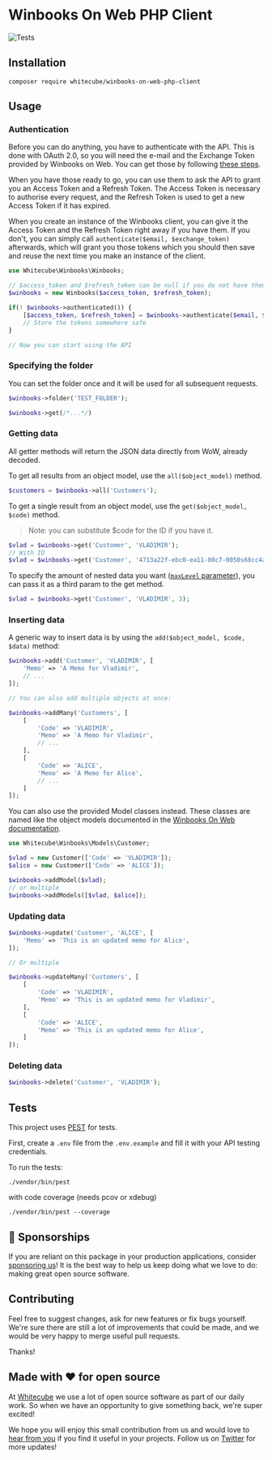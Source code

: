 # Winbooks On Web PHP Client

![Tests](https://github.com/whitecube/winbooks-on-web-php-client/workflows/Tests/badge.svg)

## Installation

```
composer require whitecube/winbooks-on-web-php-client
```

## Usage

### Authentication
Before you can do anything, you have to authenticate with the API. This is done with OAuth 2.0, so you will need the e-mail and the Exchange Token provided by Winbooks on Web. You can get those by following [these steps](https://help.winbooks.be/display/DEV/Grant+an+access+to+your+license).

When you have those ready to go, you can use them to ask the API to grant you an Access Token and a Refresh Token. The Access Token is necessary to authorise every request, and the Refresh Token is used to get a new Access Token if it has expired.

When you create an instance of the Winbooks client, you can give it the Access Token and the Refresh Token right away if you have them. If you don't, you can simply call `authenticate($email, $exchange_token)` afterwards, which will grant you those tokens which you should then save and reuse the next time you make an instance of the client.

```php
use Whitecube\Winbooks\Winbooks;

// $access_token and $refresh_token can be null if you do not have them yet
$winbooks = new Winbooks($access_token, $refresh_token);

if(! $winbooks->authenticated()) {
    [$access_token, $refresh_token] = $winbooks->authenticate($email, $exchange_token);
    // Store the tokens somewhere safe
}

// Now you can start using the API
```

### Specifying the folder
You can set the folder once and it will be used for all subsequent requests.

```php
$winbooks->folder('TEST_FOLDER');

$winbooks->get(/*...*/)
```

### Getting data
All getter methods will return the JSON data directly from WoW, already decoded.

To get all results from an object model, use the `all($object_model)` method.

```php
$customers = $winbooks->all('Customers');
```

To get a single result from an object model, use the `get($object_model, $code)` method.
> Note: you can substitute $code for the ID if you have it.

```php
$vlad = $winbooks->get('Customer', 'VLADIMIR');
// With ID
$vlad = $winbooks->get('Customer', '4713a22f-ebc0-ea11-80c7-0050s68cc4a2');
```

To specify the amount of nested data you want ([`maxLevel` parameter](https://help.winbooks.be/display/DEV/1.+Query+Data)), you can pass it as a third param to the get method.
```php
$vlad = $winbooks->get('Customer', 'VLADIMIR', 3);
```

### Inserting data
A generic way to insert data is by using the `add($object_model, $code, $data)` method:

```php
$winbooks->add('Customer', 'VLADIMIR', [
    'Memo' => 'A Memo for Vladimir',
    // ...
]);

// You can also add multiple objects at once:

$winbooks->addMany('Customers', [
    [
        'Code' => 'VLADIMIR',
        'Memo' => 'A Memo for Vladimir',
        // ...
    ],
    [
        'Code' => 'ALICE',
        'Memo' => 'A Memo for Alice',
        // ...
    ]
]);
```

You can also use the provided Model classes instead. These classes are named like the object models documented in the [Winbooks On Web documentation](https://help.winbooks.be/pages/viewpage.action?pageId=54529841).

```php
use Whitecube\Winbooks\Models\Customer;

$vlad = new Customer(['Code' => 'VLADIMIR']);
$alice = new Customer(['Code' => 'ALICE']);

$winbooks->addModel($vlad);
// or multiple
$winbooks->addModels([$vlad, $alice]);
```

### Updating data
```php
$winbooks->update('Customer', 'ALICE', [
    'Memo' => 'This is an updated memo for Alice',
]);

// Or multiple

$winbooks->updateMany('Customers', [
    [
        'Code' => 'VLADIMIR',
        'Memo' => 'This is an updated memo for Vladimir',
    ],
    [
        'Code' => 'ALICE',
        'Memo' => 'This is an updated memo for Alice',
    ]
]);
```

### Deleting data
```php
$winbooks->delete('Customer', 'VLADIMIR');
```

## Tests

This project uses [PEST](https://pestphp.com/) for tests.

First, create a `.env` file from the `.env.example` and fill it with your API testing credentials.

To run the tests:
```
./vendor/bin/pest
```

with code coverage (needs pcov or xdebug)
```
./vendor/bin/pest --coverage
```

## 💖 Sponsorships

If you are reliant on this package in your production applications, consider [sponsoring us](https://github.com/sponsors/whitecube)! It is the best way to help us keep doing what we love to do: making great open source software.

## Contributing

Feel free to suggest changes, ask for new features or fix bugs yourself. We're sure there are still a lot of improvements that could be made, and we would be very happy to merge useful pull requests.

Thanks!

## Made with ❤️ for open source

At [Whitecube](https://www.whitecube.be) we use a lot of open source software as part of our daily work.
So when we have an opportunity to give something back, we're super excited!

We hope you will enjoy this small contribution from us and would love to [hear from you](mailto:hello@whitecube.be) if you find it useful in your projects. Follow us on [Twitter](https://twitter.com/whitecube_be) for more updates!
